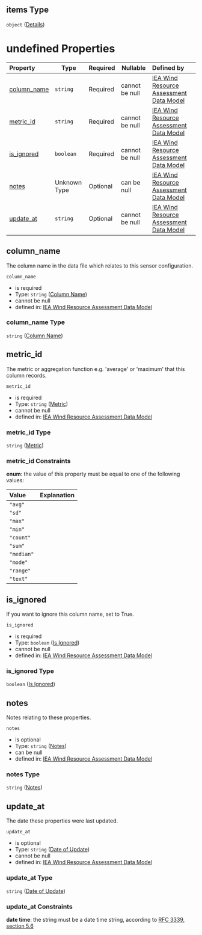 ## items Type

`object` ([Details](iea43_wra_data_model-properties-measurement-location-items-properties-measurement-point-items-properties-sensor-configuration-items-properties-column-names-items.md))

# undefined Properties

| Property                    | Type         | Required | Nullable       | Defined by                                                                                                                                                                                                                                                                                                                                                                                                                                                                                                                        |
| :-------------------------- | ------------ | -------- | -------------- | :-------------------------------------------------------------------------------------------------------------------------------------------------------------------------------------------------------------------------------------------------------------------------------------------------------------------------------------------------------------------------------------------------------------------------------------------------------------------------------------------------------------------------------- |
| [column_name](#column_name) | `string`     | Required | cannot be null | [IEA Wind Resource Assessment Data Model](iea43_wra_data_model-properties-measurement-location-items-properties-measurement-point-items-properties-sensor-configuration-items-properties-column-names-items-properties-column-name.md "https&#x3A;//raw.githubusercontent.com/IEA-Task-43/digital_wra_data_standard/master/schema/iea43_wra_data_model.schema.json#/properties/measurement_location/items/properties/measurement_point/items/properties/sensor_config/items/properties/column_name/items/properties/column_name") |
| [metric_id](#metric_id)     | `string`     | Required | cannot be null | [IEA Wind Resource Assessment Data Model](iea43_wra_data_model-properties-measurement-location-items-properties-measurement-point-items-properties-sensor-configuration-items-properties-column-names-items-properties-metric.md "https&#x3A;//raw.githubusercontent.com/IEA-Task-43/digital_wra_data_standard/master/schema/iea43_wra_data_model.schema.json#/properties/measurement_location/items/properties/measurement_point/items/properties/sensor_config/items/properties/column_name/items/properties/metric_id")        |
| [is_ignored](#is_ignored)   | `boolean`    | Required | cannot be null | [IEA Wind Resource Assessment Data Model](iea43_wra_data_model-properties-measurement-location-items-properties-measurement-point-items-properties-sensor-configuration-items-properties-column-names-items-properties-is-ignored.md "https&#x3A;//raw.githubusercontent.com/IEA-Task-43/digital_wra_data_standard/master/schema/iea43_wra_data_model.schema.json#/properties/measurement_location/items/properties/measurement_point/items/properties/sensor_config/items/properties/column_name/items/properties/is_ignored")   |
| [notes](#notes)             | Unknown Type | Optional | can be null    | [IEA Wind Resource Assessment Data Model](iea43_wra_data_model-definitions-notes.md "https&#x3A;//raw.githubusercontent.com/IEA-Task-43/digital_wra_data_standard/master/schema/iea43_wra_data_model.schema.json#/properties/measurement_location/items/properties/measurement_point/items/properties/sensor_config/items/properties/column_name/items/properties/notes")                                                                                                                                                         |
| [update_at](#update_at)     | `string`     | Optional | cannot be null | [IEA Wind Resource Assessment Data Model](iea43_wra_data_model-definitions-date-of-update.md "https&#x3A;//raw.githubusercontent.com/IEA-Task-43/digital_wra_data_standard/master/schema/iea43_wra_data_model.schema.json#/properties/measurement_location/items/properties/measurement_point/items/properties/sensor_config/items/properties/column_name/items/properties/update_at")                                                                                                                                            |

## column_name

The column name in the data file which relates to this sensor configuration.


`column_name`

-   is required
-   Type: `string` ([Column Name](iea43_wra_data_model-properties-measurement-location-items-properties-measurement-point-items-properties-sensor-configuration-items-properties-column-names-items-properties-column-name.md))
-   cannot be null
-   defined in: [IEA Wind Resource Assessment Data Model](iea43_wra_data_model-properties-measurement-location-items-properties-measurement-point-items-properties-sensor-configuration-items-properties-column-names-items-properties-column-name.md "https&#x3A;//raw.githubusercontent.com/IEA-Task-43/digital_wra_data_standard/master/schema/iea43_wra_data_model.schema.json#/properties/measurement_location/items/properties/measurement_point/items/properties/sensor_config/items/properties/column_name/items/properties/column_name")

### column_name Type

`string` ([Column Name](iea43_wra_data_model-properties-measurement-location-items-properties-measurement-point-items-properties-sensor-configuration-items-properties-column-names-items-properties-column-name.md))

## metric_id

The metric or aggregation function e.g. 'average' or 'maximum' that this column records.


`metric_id`

-   is required
-   Type: `string` ([Metric](iea43_wra_data_model-properties-measurement-location-items-properties-measurement-point-items-properties-sensor-configuration-items-properties-column-names-items-properties-metric.md))
-   cannot be null
-   defined in: [IEA Wind Resource Assessment Data Model](iea43_wra_data_model-properties-measurement-location-items-properties-measurement-point-items-properties-sensor-configuration-items-properties-column-names-items-properties-metric.md "https&#x3A;//raw.githubusercontent.com/IEA-Task-43/digital_wra_data_standard/master/schema/iea43_wra_data_model.schema.json#/properties/measurement_location/items/properties/measurement_point/items/properties/sensor_config/items/properties/column_name/items/properties/metric_id")

### metric_id Type

`string` ([Metric](iea43_wra_data_model-properties-measurement-location-items-properties-measurement-point-items-properties-sensor-configuration-items-properties-column-names-items-properties-metric.md))

### metric_id Constraints

**enum**: the value of this property must be equal to one of the following values:

| Value      | Explanation |
| :--------- | ----------- |
| `"avg"`    |             |
| `"sd"`     |             |
| `"max"`    |             |
| `"min"`    |             |
| `"count"`  |             |
| `"sum"`    |             |
| `"median"` |             |
| `"mode"`   |             |
| `"range"`  |             |
| `"text"`   |             |

## is_ignored

If you want to ignore this column name, set to True.


`is_ignored`

-   is required
-   Type: `boolean` ([Is Ignored](iea43_wra_data_model-properties-measurement-location-items-properties-measurement-point-items-properties-sensor-configuration-items-properties-column-names-items-properties-is-ignored.md))
-   cannot be null
-   defined in: [IEA Wind Resource Assessment Data Model](iea43_wra_data_model-properties-measurement-location-items-properties-measurement-point-items-properties-sensor-configuration-items-properties-column-names-items-properties-is-ignored.md "https&#x3A;//raw.githubusercontent.com/IEA-Task-43/digital_wra_data_standard/master/schema/iea43_wra_data_model.schema.json#/properties/measurement_location/items/properties/measurement_point/items/properties/sensor_config/items/properties/column_name/items/properties/is_ignored")

### is_ignored Type

`boolean` ([Is Ignored](iea43_wra_data_model-properties-measurement-location-items-properties-measurement-point-items-properties-sensor-configuration-items-properties-column-names-items-properties-is-ignored.md))

## notes

Notes relating to these properties.


`notes`

-   is optional
-   Type: `string` ([Notes](iea43_wra_data_model-definitions-notes.md))
-   can be null
-   defined in: [IEA Wind Resource Assessment Data Model](iea43_wra_data_model-definitions-notes.md "https&#x3A;//raw.githubusercontent.com/IEA-Task-43/digital_wra_data_standard/master/schema/iea43_wra_data_model.schema.json#/properties/measurement_location/items/properties/measurement_point/items/properties/sensor_config/items/properties/column_name/items/properties/notes")

### notes Type

`string` ([Notes](iea43_wra_data_model-definitions-notes.md))

## update_at

The date these properties were last updated.


`update_at`

-   is optional
-   Type: `string` ([Date of Update](iea43_wra_data_model-definitions-date-of-update.md))
-   cannot be null
-   defined in: [IEA Wind Resource Assessment Data Model](iea43_wra_data_model-definitions-date-of-update.md "https&#x3A;//raw.githubusercontent.com/IEA-Task-43/digital_wra_data_standard/master/schema/iea43_wra_data_model.schema.json#/properties/measurement_location/items/properties/measurement_point/items/properties/sensor_config/items/properties/column_name/items/properties/update_at")

### update_at Type

`string` ([Date of Update](iea43_wra_data_model-definitions-date-of-update.md))

### update_at Constraints

**date time**: the string must be a date time string, according to [RFC 3339, section 5.6](https://tools.ietf.org/html/rfc3339 "check the specification")
